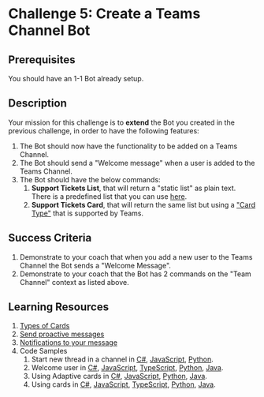 # Challenge 5: Create a Teams Channel Bot

## Prerequisites

You should have an 1-1 Bot already setup.

## Description

Your mission for this challenge is to **extend** the Bot you created in the previous challenge, in order to have the following features:

1. The Bot should now have the functionality to be added on a Teams Channel.
2. The Bot should send a "Welcome message" when a user is added to the Teams Channel.
3. The Bot should have the below commands:
    1. **Support Tickets List**, that will return a "static list" as plain text. There is a predefined list that you can use [here](https://github.com/LevonDX/Teams-Hack-event-March-2022/blob/main/Challenge%202/Resources/SupportTickets.csv).
    2. **Support Tickets Card**, that will return the same list but using a ["Card Type"](https://docs.microsoft.com/en-us/microsoftteams/platform/task-modules-and-cards/cards/cards-reference) that is supported by Teams.

## Success Criteria

1. Demonstrate to your coach that when you add a new user to the Teams Channel the Bot sends a "Welcome Message".
2. Demonstrate to your coach that the Bot has 2 commands on the "Team Channel" context as listed above.

## Learning Resources

1. [Types of Cards](https://docs.microsoft.com/en-us/microsoftteams/platform/task-modules-and-cards/cards/cards-reference)
2. [Send proactive messages](https://docs.microsoft.com/en-us/microsoftteams/platform/bots/how-to/conversations/send-proactive-messages)
3. [Notifications to your message](https://docs.microsoft.com/en-us/microsoftteams/platform/bots/how-to/conversations/conversation-messages?tabs=dotnet#notifications-to-your-message)
4. Code Samples
    1. Start new thread in a channel in [C#](https://github.com/microsoft/BotBuilder-Samples/blob/master/samples/csharp_dotnetcore/58.teams-start-new-thread-in-channel), [JavaScript](https://github.com/microsoft/BotBuilder-Samples/blob/master/samples/javascript_nodejs/58.teams-start-new-thread-in-channel), [Python](https://github.com/microsoft/BotBuilder-Samples/blob/master/samples/python/58.teams-start-thread-in-channel).
    2. Welcome user in [C#](https://github.com/microsoft/BotBuilder-Samples/tree/main/samples/csharp_dotnetcore/03.welcome-user), [JavaScript](https://github.com/microsoft/BotBuilder-Samples/blob/main/samples/javascript_nodejs/03.welcome-users), [TypeScript](https://github.com/microsoft/BotBuilder-Samples/blob/main/samples/typescript_nodejs/03.welcome-users), [Python](https://github.com/microsoft/BotBuilder-Samples/tree/main/samples/python/03.welcome-user), [Java](https://github.com/microsoft/BotBuilder-Samples/blob/main/samples/java_springboot/03.welcome-user).
    3. Using Adaptive cards in [C#](https://github.com/microsoft/BotBuilder-Samples/tree/main/samples/csharp_dotnetcore/07.using-adaptive-cards), [JavaScript](https://github.com/microsoft/BotBuilder-Samples/blob/main/samples/javascript_nodejs/07.using-adaptive-cards), [Python](https://github.com/microsoft/BotBuilder-Samples/blob/main/samples/python/07.using-adaptive-cards),	[Java](https://github.com/microsoft/BotBuilder-Samples/blob/main/samples/java_springboot/07.using-adaptive-cards).
    4. Using cards in [C#](https://github.com/microsoft/BotBuilder-Samples/blob/main/samples/csharp_dotnetcore/06.using-cards), [JavaScript](https://github.com/microsoft/BotBuilder-Samples/blob/main/samples/javascript_nodejs/06.using-cards), [TypeScript](https://github.com/microsoft/BotBuilder-Samples/blob/main/samples/typescript_nodejs/06.using-cards), [Python](https://github.com/microsoft/BotBuilder-Samples/blob/main/samples/python/06.using-cards), [Java](https://github.com/microsoft/BotBuilder-Samples/blob/main/samples/java_springboot/06.using-cards).
